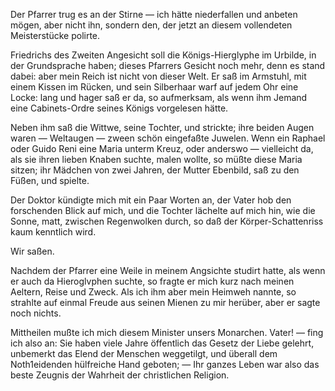 <a name="108"></a>

Der Pfarrer trug es an der Stirne — ich hätte niederfallen 
und anbeten mögen, aber nicht ihn, sondern den,
der jetzt an diesem vollendeten Meisterstücke polirte.

Friedrichs des Zweiten Angesicht soll die Königs-Hierglyphe 
im Urbilde, in der Grundsprache haben; dieses Pfarrers 
Gesicht noch mehr, denn es stand dabei: aber mein Reich
ist nicht von dieser Welt. Er saß im Armstuhl, mit einem
Kissen im Rücken, und sein Silberhaar warf auf jedem
Ohr eine Locke: lang und hager saß er da, so aufmerksam, 
als wenn ihm Jemand eine Cabinets-Ordre seines Königs
vorgelesen hätte.

Neben ihm saß die Wittwe, seine Tochter, und strickte;
ihre beiden Augen waren — Weltaugen — zween schön
eingefaßte Juwelen. Wenn ein Raphael oder Guido
Reni eine Maria unterm Kreuz, oder anderswo — vielleicht 
da, als sie ihren lieben Knaben suchte, malen wollte,
so müßte diese Maria sitzen; ihr Mädchen von zwei Jahren, 
der Mutter Ebenbild, saß zu den Füßen, und spielte.

Der Doktor kündigte mich mit ein Paar Worten an, der
Vater hob den forschenden Blick auf mich, und die Tochter 
lächelte auf mich hin, wie die Sonne, matt, zwischen
Regenwolken durch, so daß der Körper-Schattenriss kaum
kenntlich wird.

Wir saßen.

Nachdem der Pfarrer eine Weile in meinem Angsichte
studirt hatte, als wenn er auch da Hieroglvphen suchte,
so fragte er mich kurz nach meinen Aeltern, Reise und Zweck.
Als ich ihm aber mein Heimweh nannte, so strahlte auf
einmal Freude aus seinen Mienen zu mir herüber, aber er
sagte noch nichts.

Mittheilen mußte ich mich diesem Minister unsers Monarchen. 
Vater! — fing ich also an: Sie haben viele
Jahre öffentlich das Gesetz der Liebe gelehrt, unbemerkt
das Elend der Menschen weggetilgt, und überall dem Noth1eidenden  hülfreiche Hand geboten; — Ihr ganzes Leben
war also das beste Zeugnis der Wahrheit der christlichen
Religion.


